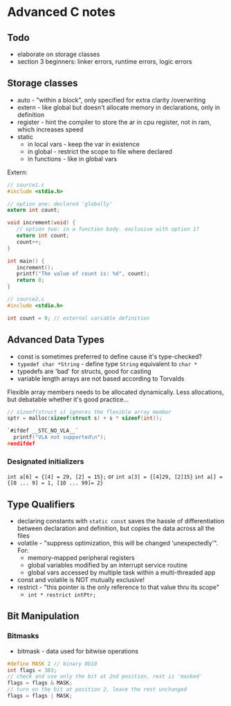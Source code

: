 # Advanced C notes

## Todo

* elaborate on storage classes
* section 3 beginners: linker errors, runtime errors, logic errors

## Storage classes

* auto - "within a block", only specified for extra clarity /overwriting
* extern - like global but doesn't allocate memory in declarations, only  in
  definition
* register - hint the compiler to store the ar in cpu register, not in ram,
  which increases speed
* static
  * in local vars - keep the var in existence
  * in global - restrict the scope to file where declared
  * in functions - like in global vars

Extern:

```c
// source1.c
#include <stdio.h>

// option one: declared 'globally'
extern int count; 

void increment(void) {
   // option two: in a function body. exclusive with option 1?
   extern int count; 
   count++;
}

int main() {
   increment();
   printf("The value of count is: %d", count);
   return 0;
}

// source2.c
#include <stdio.h>

int count = 0; // external variable definition
```

## Advanced Data Types

* const is sometimes preferred to define cause it's type-checked?
* `typedef char *String` - define type `String` equivalent to `char *`
* typedefs are 'bad' for structs, good for casting
* variable length arrays are not based according to Torvalds

Flexible array members needs to be allocated dynamically.
Less allocations, but debatable whether it's good practice...

```c
// sizeof(struct s) ignores the flexible array member
sptr = malloc(sizeof(struct s) + s * sizeof(int));
```

```c
`#ifdef __STC_NO_VLA__` 
  printf("VLA not supported\n");
#endifdef
```

### Designated initializers

`int a[6] = {[4] = 29, [2] = 15};` or `int a[3] = {[4]29, [2]15}`
`int a[] = {[0 ... 9] = 1, [10 ... 99]= 2}`

## Type Qualifiers

* declaring constants with `static const` saves the hassle of differentiation
  between declaration and definition, but copies the data across all the files
* volatile - "suppress optimization, this will be changed 'unexpectedly'". For:
  * memory-mapped peripheral registers
  * global variables modified by an interrupt service routine
  * global vars accessed by multiple task within a multi-threaded app
* const and volatile is NOT mutually exclusive!
* restrict - "this pointer is the only reference to that value thru its scope"
  * `int * restrict intPtr;`

## Bit Manipulation

### Bitmasks

* bitmask - data used for bitwise operations

```c
#define MASK 2 // binary 0b10
int flags = 303;
// check and use only the bit at 2nd position, rest is 'masked'
flags = flags & MASK; 
// turn on the bit at position 2, leave the rest unchanged
flags = flags | MASK;

```
